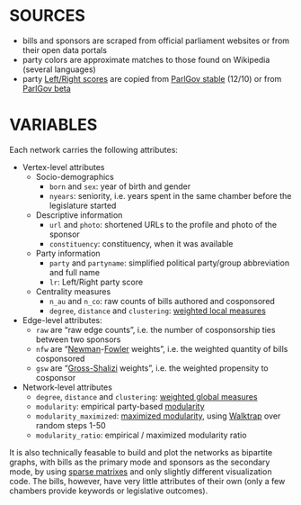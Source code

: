 # SOURCES

* bills and sponsors are scraped from official parliament websites or from their open data portals
* party colors are approximate matches to those found on Wikipedia (several languages)
* party [Left/Right scores](http://parlgov.org/stable/documentation/party-position.html) are copied from [ParlGov stable](http://parlgov.org/stable/) (12/10) or from [ParlGov beta](http://dev.parlgov.org/)

# VARIABLES

Each network carries the following attributes:

- Vertex-level attributes
	- Socio-demographics
		- `born` and `sex`: year of birth and gender
		- `nyears`: seniority, i.e. years spent in the same chamber before the legislature started
	- Descriptive information
		- `url` and `photo`: shortened URLs to the profile and photo of the sponsor
		- `constituency`: constituency, when it was available
	- Party information
		- `party` and `partyname`: simplified political party/group abbreviation and full name
		- `lr`: Left/Right party score
	- Centrality measures
		- `n_au` and `n_co`: raw counts of bills authored and cosponsored
		- `degree`, `distance` and `clustering`: [weighted local measures](http://toreopsahl.com/2010/04/21/article-node-centrality-in-weighted-networks-generalizing-degree-and-shortest-paths/ "Opsahl 2010")
- Edge-level attributes:
	- `raw` are “raw edge counts”, i.e. the number of cosponsorship ties between two sponsors
	- `nfw` are “[Newman](http://www-personal.umich.edu/~mejn/papers/016132.pdf "Newman 2001")-[Fowler](http://jhfowler.ucsd.edu/best_connected_congressperson.pdf "Fowler 2006") weights”, i.e. the weighted quantity of bills cosponsored
	- `gsw` are “[Gross-Shalizi](http://www.latinodecisions.com/files/4013/3840/2978/Gross-Kirkland-Shalizi_Multilevel-Cosponsorship_PolAnlys-submission.pdf "Gross, Kirkland and Shalizi 2012") weights”, i.e. the weighted propensity to cosponsor
- Network-level attributes
	- `degree`, `distance` and `clustering`: [weighted global measures](http://toreopsahl.com/2010/04/21/article-node-centrality-in-weighted-networks-generalizing-degree-and-shortest-paths/ "Opsahl 2010")
	- `modularity`: empirical party-based [modularity](http://arxiv.org/abs/physics/0602124 "Newman 2006")
	- `modularity_maximized`: [maximized modularity](http://papers.ssrn.com/sol3/papers.cfm?abstract_id=1437055 "Waugh et al. 2012"), using [Walktrap](http://arxiv.org/abs/physics/0512106 "Pons and Latapy 2005") over random steps 1-50
	- `modularity_ratio`: empirical / maximized modularity ratio

It is also technically feasable to build and plot the networks as bipartite graphs, with bills as the primary mode and sponsors as the secondary mode, by using [sparse matrixes](http://solomonmessing.wordpress.com/2012/09/30/working-with-bipartiteaffiliation-network-data-in-r/) and only slightly different visualization code. The bills, however, have very little attributes of their own (only a few chambers provide keywords or legislative outcomes).
